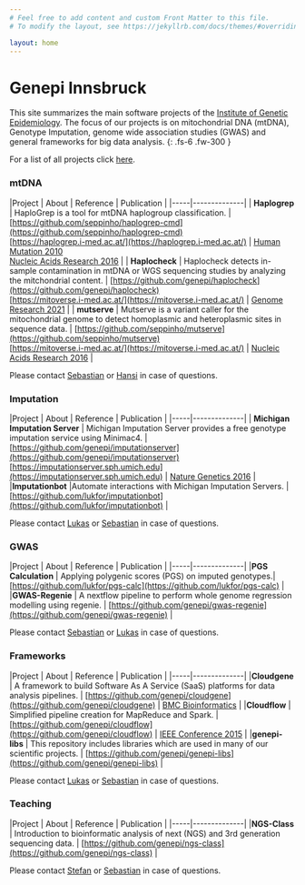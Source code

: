 ```yaml
---
# Feel free to add content and custom Front Matter to this file.
# To modify the layout, see https://jekyllrb.com/docs/themes/#overriding-theme-defaults

layout: home
---
```


# Genepi Innsbruck


This site summarizes the main software projects of the [Institute of Genetic Epidemiology](https://genepi.i-med.ac.at/). The focus of our projects is on mitochondrial DNA (mtDNA), Genotype Imputation, genome wide association studies (GWAS) and general frameworks for big data analysis.
{: .fs-6 .fw-300 }

For a list of all projects click [here](http://github.com/genepi/).

### mtDNA

|Project | About | Reference | Publication |
|-----|--------------|
| **Haplogrep** | HaploGrep is a tool for mtDNA haplogroup classification. |  <br> [https://github.com/seppinho/haplogrep-cmd](https://github.com/seppinho/haplogrep-cmd) <br> [https://haplogrep.i-med.ac.at/](https://haplogrep.i-med.ac.at/) | [Human Mutation 2010](https://onlinelibrary.wiley.com/doi/abs/10.1002/humu.21382) <br> [Nucleic Acids Research 2016](http://nar.oxfordjournals.org/content/early/2016/04/15/nar.gkw233) |
| **Haplocheck** | Haplocheck detects in-sample contamination in mtDNA or WGS sequencing studies by analyzing the mitchondrial content. | [https://github.com/genepi/haplocheck](https://github.com/genepi/haplocheck) <br> [https://mitoverse.i-med.ac.at/](https://mitoverse.i-med.ac.at/) | [Genome Research 2021](https://genome.cshlp.org/content/31/2/309) |
| **mutserve** | Mutserve is a variant caller for the mitochondrial genome to detect homoplasmic and heteroplasmic sites in sequence data. |  [https://github.com/seppinho/mutserve](https://github.com/seppinho/mutserve) <br> [https://mitoverse.i-med.ac.at/](https://mitoverse.i-med.ac.at/) | [Nucleic Acids Research 2016](http://nar.oxfordjournals.org/lookup/doi/10.1093/nar/gkw247) |

Please contact [Sebastian](mailto:sebastian.schoenherr@i-med.ac.at) or [Hansi](mailto:hansi.weissensteiner@i-med.ac.at) in case of questions.

### Imputation

|Project | About | Reference | Publication |
|-----|--------------|
| **Michigan Imputation Server** | Michigan Imputation Server provides a free genotype imputation service using Minimac4. | [https://github.com/genepi/imputationserver](https://github.com/genepi/imputationserver) <br> [https://imputationserver.sph.umich.edu](https://imputationserver.sph.umich.edu) |  [Nature Genetics 2016](https://www.nature.com/articles/ng.3656) |
|**Imputationbot**  |Automate interactions with Michigan Imputation Servers. |  [https://github.com/lukfor/imputationbot](https://github.com/lukfor/imputationbot) |

Please contact [Lukas](mailto:lukas.forer@i-med.ac.at) or [Sebastian](mailto:sebastian.schoenherr@i-med.ac.at) in case of questions.

### GWAS

|Project | About | Reference | Publication |
|-----|--------------|
|**PGS Calculation** | Applying polygenic scores (PGS) on imputed genotypes.| [https://github.com/lukfor/pgs-calc](https://github.com/lukfor/pgs-calc) |
|**GWAS-Regenie**  | A nextflow pipeline to perform whole genome regression modelling using regenie.      | [https://github.com/genepi/gwas-regenie](https://github.com/genepi/gwas-regenie) |

Please contact [Sebastian](mailto:sebastian.schoenherr@i-med.ac.at) or [Lukas](mailto:lukas.forer@i-med.ac.at) in case of questions.


### Frameworks

|Project | About | Reference | Publication |
|-----|--------------|
|**Cloudgene** | A framework to build Software As A Service (SaaS) platforms for data analysis pipelines.       | [https://github.com/genepi/cloudgene](https://github.com/genepi/cloudgene) | [BMC Bioinformatics](https://bmcbioinformatics.biomedcentral.com/articles/10.1186/1471-2105-13-200) |
|**Cloudflow**  | Simplified pipeline creation for MapReduce and Spark. | [https://github.com/genepi/cloudflow](https://github.com/genepi/cloudflow) | [IEEE Conference 2015](https://ieeexplore.ieee.org/document/7160259) |
|**genepi-libs** | This repository includes libraries which are used in many of our scientific projects. | [https://github.com/genepi/genepi-libs](https://github.com/genepi/genepi-libs) |

Please contact [Lukas](mailto:lukas.forer@i-med.ac.at) or [Sebastian](mailto:sebastian.schoenherr@i-med.ac.at) in case of questions.

### Teaching

|Project | About | Reference | Publication |
|-----|--------------|
|**NGS-Class** | Introduction to bioinformatic analysis of next (NGS) and 3rd generation sequencing data.       | [https://github.com/genepi/ngs-class](https://github.com/genepi/ngs-class) |

Please contact [Stefan](mailto:stefan.coassin@i-med.ac.at) or [Sebastian](mailto:sebastian.schoenherr@i-med.ac.at) in case of questions.
